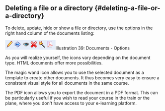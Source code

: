 ## Deleting a file or a directory {#deleting-a-file-or-a-directory}

To delete, update, hide or show a file or directory, use the options in the right hand column of the documents listing:

![](../assets/images45.png)Illustration 39: Documents - Options

As you will realize yourself, the icons vary depending on the document type. HTML documents offer more possibilities.

The magic wand icon allows you to use the selected document as a template to create other documents. It thus becomes very easy to ensure a consistent visual style for all documents in the same course.

The PDF icon allows you to export the document in a PDF format. This can be particularly useful if you wish to read your course in the train or the plane, where you don&#039;t have access to your e-learning platform.